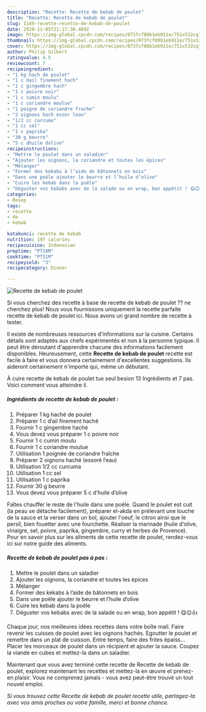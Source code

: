 ```yaml
---
description: "Recette: Recette de kebab de poulet"
title: "Recette: Recette de kebab de poulet"
slug: 1149-recette-recette-de-kebab-de-poulet
date: 2020-11-05T21:17:30.469Z
image: https://img-global.cpcdn.com/recipes/073fcf80b1eb911e/751x532cq70/recette-de-kebab-de-poulet-photo-principale-de-la-recette.jpg
thumbnail: https://img-global.cpcdn.com/recipes/073fcf80b1eb911e/751x532cq70/recette-de-kebab-de-poulet-photo-principale-de-la-recette.jpg
cover: https://img-global.cpcdn.com/recipes/073fcf80b1eb911e/751x532cq70/recette-de-kebab-de-poulet-photo-principale-de-la-recette.jpg
author: Philip Gilbert
ratingvalue: 4.5
reviewcount: 7
recipeingredient:
- "1 kg hach de poulet"
- "1 c dail finement hach"
- "1 c gingembre hach"
- "1 c poivre noir"
- "1 c cumin moulu"
- "1 c coriandre moulue"
- "1 poigne de coriandre frache"
- "2 oignons hach essor leau"
- "1/2 cc curcuma"
- "1 cc sel"
- "1 c paprika"
- "30 g beurre"
- "5 c dhuile dolive"
recipeinstructions:
- "Mettre le poulet dans un saladier"
- "Ajouter les oignons, la coriandre et toutes les épices"
- "Mélanger"
- "Former des kekabs à l’aide de bâtonnets en bois"
- "Dans une poêle ajouter le beurre et l’huile d’olive"
- "Cuire les kebab dans la poêle"
- "Déguster vos kebabs avec de la salade ou en wrap, bon appétit ! 😋😉👍"
categories:
- Resep
tags:
- recette
- de
- kebab

katakunci: recette de kebab 
nutrition: 197 calories
recipecuisine: Indonesian
preptime: "PT10M"
cooktime: "PT31M"
recipeyield: "3"
recipecategory: Dinner

---
```



![Recette de kebab de poulet](https://img-global.cpcdn.com/recipes/073fcf80b1eb911e/751x532cq70/recette-de-kebab-de-poulet-photo-principale-de-la-recette.jpg)

Si vous cherchez des recette à base de recette de kebab de poulet ?? ne cherchez plus! Nous vous fournissons uniquement la recette parfaite recette de kebab de poulet ici. Nous avons un grand nombre de recette à tester.

Il existe de nombreuses ressources d'informations sur la cuisine. Certains détails sont adaptés aux chefs expérimentés et non à la personne typique. Il peut être déroutant d'apprendre chacune des informations facilement disponibles. Heureusement, cette <strong> Recette de kebab de poulet </strong> recette est facile à faire et vous donnera certainement d'excellentes suggestions. Ils aideront certainement n'importe qui, même un débutant.

<!--inarticleads1-->

À cuire recette de kebab de poulet tue seul besion 13 Ingrédients et 7 pas. Voici comment vous atteindre il.

##### Ingrédients de recette de kebab de poulet :

1. Préparer 1 kg haché de poulet
1. Préparer 1 c d’ail finement haché
1. Fournir 1 c gingembre haché
1. Vous devez vous préparer 1 c poivre noir
1. Fournir 1 c cumin moulu
1. Fournir 1 c coriandre moulue
1. Utilisation 1 poignée de coriandre fraîche
1. Préparer 2 oignons haché (essoré l’eau)
1. Utilisation 1/2 cc curcuma
1. Utilisation 1 cc sel
1. Utilisation 1 c paprika
1. Fournir 30 g beurre
1. Vous devez vous préparer 5 c d’huile d’olive


Faîtes chauffer le reste de l&#39;huile dans une poêle. Quand le poulet est cuit (la peau se détache facilement), préparer el-akda en prélevant une louche de la sauce et la verser dans un bol, ajouter l&#39;oeuf, le citron ainsi que le persil, bien fouetter avec une fourchette. Réaliser la marinade (huile d&#39;olive, vinaigre, sel, poivre, paprika, gingembre, curry et herbes de Provence). Pour en savoir plus sur les aliments de cette recette de poulet, rendez-vous ici sur notre guide des aliments. 

<!--inarticleads2-->

##### Recette de kebab de poulet pas à pas :

1. Mettre le poulet dans un saladier
1. Ajouter les oignons, la coriandre et toutes les épices
1. Mélanger
1. Former des kekabs à l’aide de bâtonnets en bois
1. Dans une poêle ajouter le beurre et l’huile d’olive
1. Cuire les kebab dans la poêle
1. Déguster vos kebabs avec de la salade ou en wrap, bon appétit ! 😋😉👍


Chaque jour, nos meilleures idées recettes dans votre boîte mail. Faire revenir les cuisses de poulet avec les oignons hachés. Egoutter le poulet et remettre dans un plat de cuisson. Entre temps, faire des frites épaiss… Placer les morceaux de poulet dans un récipient et ajouter la sauce. Coupez la viande en cubes et mettez-la dans un saladier. 

<!--inarticleads1-->

<p>
Maintenant que vous avez terminé cette recette de Recette de kebab de poulet, explorez maintenant les recettes et mettez-la en œuvre et prenez-en plaisir. Vous ne comprenez jamais - vous avez peut-être trouvé un tout nouvel emploi.
</p>

<p>
<i>Si vous trouvez cette Recette de kebab de poulet recette utile, partagez-la avec vos amis proches ou votre famille, merci et bonne chance.</i>
</p>
